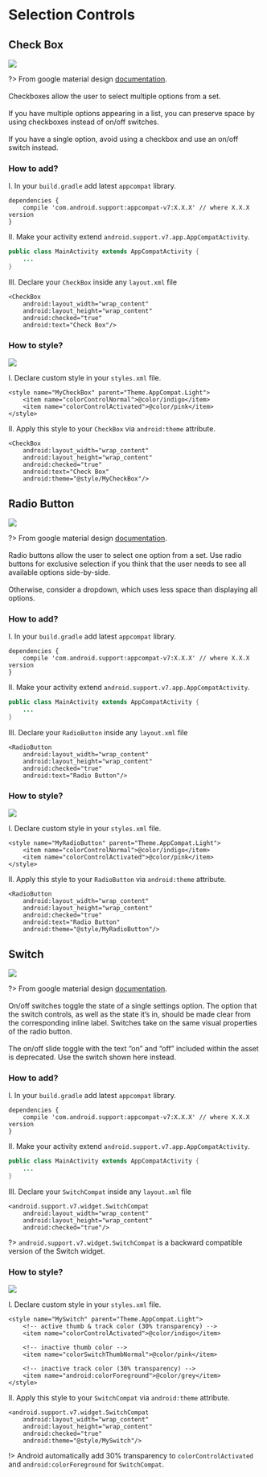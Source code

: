 # Selection Controls

## Check Box

![](images/check-box-intro-v1.png)

?> From google material design [documentation](https://www.google.com/design/spec/components/selection-controls.html#).
<br><br>Checkboxes allow the user to select multiple options from a set.
<br><br>If you have multiple options appearing in a list, you can preserve space by using checkboxes instead of on/off switches.
<br><br>If you have a single option, avoid using a checkbox and use an on/off switch instead.

### How to add?

I. In your `build.gradle` add latest `appcompat` library.

```
dependencies {
    compile 'com.android.support:appcompat-v7:X.X.X' // where X.X.X version
}
```
II. Make your activity extend `android.support.v7.app.AppCompatActivity`.

```java
public class MainActivity extends AppCompatActivity {
    ...
}
```
III. Declare your `CheckBox` inside any `layout.xml` file

```
<CheckBox
    android:layout_width="wrap_content"
    android:layout_height="wrap_content"
    android:checked="true"
    android:text="Check Box"/>
```

### How to style?

![](images/check-box-style-v1.png)

I. Declare custom style in your `styles.xml` file.

```
<style name="MyCheckBox" parent="Theme.AppCompat.Light">
    <item name="colorControlNormal">@color/indigo</item>
    <item name="colorControlActivated">@color/pink</item>
</style>
```

II. Apply this style to your `CheckBox` via `android:theme` attribute.

```
<CheckBox
    android:layout_width="wrap_content"
    android:layout_height="wrap_content"
    android:checked="true"
    android:text="Check Box"
    android:theme="@style/MyCheckBox"/>
```

## Radio Button

![](images/radio-button-intro-v1.png)

?> From google material design [documentation](https://www.google.com/design/spec/components/selection-controls.html#selection-controls-radio-button).
<br><br>Radio buttons allow the user to select one option from a set. Use radio buttons for exclusive selection if you think that the user needs to see all available options side-by-side.
<br><br>Otherwise, consider a dropdown, which uses less space than displaying all options.


### How to add?

I. In your `build.gradle` add latest `appcompat` library.

```
dependencies {
    compile 'com.android.support:appcompat-v7:X.X.X' // where X.X.X version
}
```
II. Make your activity extend `android.support.v7.app.AppCompatActivity`.

```java
public class MainActivity extends AppCompatActivity {
    ...
}
```
III. Declare your `RadioButton` inside any `layout.xml` file

```
<RadioButton
    android:layout_width="wrap_content"
    android:layout_height="wrap_content"
    android:checked="true"
    android:text="Radio Button"/>
```

### How to style?

![](images/radio-button-style-v1.png)

I. Declare custom style in your `styles.xml` file.

```
<style name="MyRadioButton" parent="Theme.AppCompat.Light">
    <item name="colorControlNormal">@color/indigo</item>
    <item name="colorControlActivated">@color/pink</item>
</style>
```

II. Apply this style to your `RadioButton` via `android:theme` attribute.

```
<RadioButton
    android:layout_width="wrap_content"
    android:layout_height="wrap_content"
    android:checked="true"
    android:text="Radio Button"
    android:theme="@style/MyRadioButton"/>
```

## Switch

![](images/switch-intro-v1.png)

?> From google material design [documentation](https://www.google.com/design/spec/components/selection-controls.html#selection-controls-switch).
<br><br>On/off switches toggle the state of a single settings option. The option that the switch controls, as well as the state it’s in, should be made clear from the corresponding inline label. Switches take on the same visual properties of the radio button.
<br><br>The on/off slide toggle with the text “on” and “off” included within the asset is deprecated. Use the switch shown here instead.


### How to add?

I. In your `build.gradle` add latest `appcompat` library.

```
dependencies {
    compile 'com.android.support:appcompat-v7:X.X.X' // where X.X.X version
}
```
II. Make your activity extend `android.support.v7.app.AppCompatActivity`.

```java
public class MainActivity extends AppCompatActivity {
    ...
}
```
III. Declare your `SwitchCompat` inside any `layout.xml` file

```
<android.support.v7.widget.SwitchCompat
    android:layout_width="wrap_content"
    android:layout_height="wrap_content"
    android:checked="true"/>
```

?> `android.support.v7.widget.SwitchCompat` is a backward compatible version of the Switch widget.

### How to style?

![](images/switch-style-v1.png)

I. Declare custom style in your `styles.xml` file.

```
<style name="MySwitch" parent="Theme.AppCompat.Light">
    <!-- active thumb & track color (30% transparency) -->
    <item name="colorControlActivated">@color/indigo</item>

    <!-- inactive thumb color -->
    <item name="colorSwitchThumbNormal">@color/pink</item>

    <!-- inactive track color (30% transparency) -->
    <item name="android:colorForeground">@color/grey</item>
</style>
```

II. Apply this style to your `SwitchCompat` via `android:theme` attribute.

```
<android.support.v7.widget.SwitchCompat
    android:layout_width="wrap_content"
    android:layout_height="wrap_content"
    android:checked="true"
    android:theme="@style/MySwitch"/>
```

!> Android automatically add 30% transparency to `colorControlActivated` and `android:colorForeground` for `SwitchCompat`.
